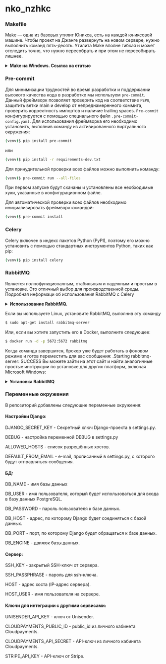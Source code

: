 # nko_nzhkc

### Makefile
Make — одна из базовых утилит Юникса, есть на каждой юниксовой машине.
Чтобы проект на Джанге развернуть на новом сервере, нужно выполнить команд пять-десять.
Утилита Make вполне гибкая и может отследить точно, что нужно пересобрать и при этом не пересобирать лишнее.

<details>
    <summary><b>Make на Windows. Ссылка на статью</b></summary>

```shell
https://thelinuxcode.com/run-makefile-windows/
```
</details>

### Pre-commit
Для минимизации трудностей во время разработки и поддержании высокого качества кода в разработке мы используем `pre-commit`. Данный фреймворк позволяет проверить код на соответствие `PEP8`, защитить ветки main и develop от непреднамеренного коммита, проверить корректность импортов и наличие trailing spaces.
`Pre-commit` конфигурируется с помощью специального файл `.pre-commit-config.yaml`. Для использования фреймворка его необходимо установить, выполнив команду из активированного виртуального окружения:

```bash
(venv)$ pip install pre-commit
```
или 

```bash
(venv)$ pip install -r requirements-dev.txt
```
Для принудительной проверки всех файлов можно выполнить команду:
```bash
(venv)$ pre-commit run --all-files
```
При первом запуске будут скачаны и установлены все необходимые хуки, указанные в конфигурационном файле.

Для автоматической проверки всех файлов необходимо инициализировать фреймворк командой:
```bash
(venv)$ pre-commit install
```

### Celery
Celery включен в индекс пакетов Python (PyPI), поэтому его можно установить с помощью стандартных инструментов Python,
таких как pip:

```bash
(venv)$ pip install celery
```

### RabbitMQ 
Является полнофункционалным, стабильным и надежным и простым в установке. Это отличный выбор для производственной
среды. Подробная информаци об использования RabbitMQ с Celery

<details>
    <summary><b>Использование RabbitMQ.</b></summary>

```shell
https://docs.celeryq.dev/en/stable/getting-started/backends-and-brokers/rabbitmq.html#broker-rabbitmq
```
</details>

Если вы используете Linux, установите RabbitMQ, выполнив эту команду

```bash
$ sudo apt-get install rabbitmq-server
```

Или, если вы хотите запустить его в Docker, выполните следующее:

```bash
$ docker run -d -p 5672:5672 rabbitmq
```

Когда команда завершится, брокер уже будет работать в фоновом режиме и готов переместить для вас сообщения: 
.Starting rabbitmq-server: SUCCESS
Вы можете зайти на этот сайт и найти аналогичные простые инструкции по установке для других платформ,
включая Microsoft Windows:

<details>
    <summary><b>Установка RabbitMQ</b></summary>

```shell
http://www.rabbitmq.com/download.html
```
</details>


### Переменные окружения
В репозиторий добавлены следующие переменные окружения:

#### Настройки Django:
DJANGO_SECRET_KEY - Секретный ключ Django-проекта в settings.py.

DEBUG - настройка переменной DEBUG в settings.py

ALLOWED_HOSTS - список разрешённых хостов.

DEFAULT_FROM_EMAIL - e-mail, прописанный в settings.py, с которого будут отправляться сообщения.

#### БД:

DB_NAME - имя базы данных

DB_USER - имя пользователя, который будет использоваться для входа в базу данных PostgreSQL.

DB_PASSWORD - пароль пользователя к базе данных.

DB_HOST - адрес, по которому Django будет соединяться с базой данных.

DB_PORT -  порт, по которому Django будет обращаться к базе данных.

DB_ENGINE - движок базы данных.

#### Сервер:

SSH_KEY - закрытый SSH-ключ от сервера.

SSH_PASSPHRASE - пароль для ssh-ключа.

HOST - адрес хоста (IP-адрес сервера).

HOST_USER - имя пользователя на сервере.

#### Ключи для интеграции с другими сервисами:

UNISENDER_API_KEY - ключ от Unisender.

CLOUDPAYMENTS_PUBLIC_ID - public_id из личного кабинета Cloudpayments.

CLOUDPAYMENTS_API_SECRET - API-ключ из личного кабинета Cloudpayments.

STRIPE_API_KEY - API-ключ от Stripe.
